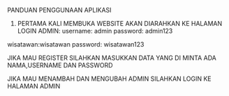 PANDUAN PENGGUNAAN APLIKASI

1. PERTAMA KALI MEMBUKA WEBSITE AKAN DIARAHKAN KE HALAMAN LOGIN
ADMIN:
username: admin
password: admin123

wisatawan:wisatawan
password: wisatawan123

JIKA MAU REGISTER SILAHKAN MASUKKAN DATA YANG DI MINTA 
ADA NAMA,USERNAME DAN PASSWORD

JIKA MAU MENAMBAH DAN MENGUBAH ADMIN SILAHKAN LOGIN KE HALAMAN ADMIN